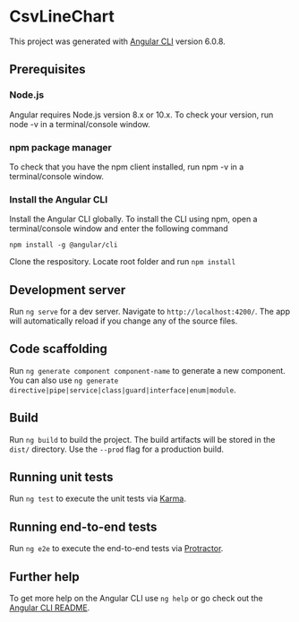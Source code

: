# CsvLineChart

This project was generated with [Angular CLI](https://github.com/angular/angular-cli) version 6.0.8.

## Prerequisites

  ### Node.js

  Angular requires Node.js version 8.x or 10.x.
  To check your version, run node -v in a terminal/console window.

  ### npm package manager

  To check that you have the npm client installed, run npm -v in a terminal/console window.

  ### Install the Angular CLI

  Install the Angular CLI globally.
  To install the CLI using npm, open a terminal/console window and enter the following command
  
  `npm install -g @angular/cli`

Clone the respository.
Locate root folder and run `npm install`

## Development server

Run `ng serve` for a dev server. Navigate to `http://localhost:4200/`. The app will automatically reload if you change any of the source files.

## Code scaffolding

Run `ng generate component component-name` to generate a new component. You can also use `ng generate directive|pipe|service|class|guard|interface|enum|module`.

## Build

Run `ng build` to build the project. The build artifacts will be stored in the `dist/` directory. Use the `--prod` flag for a production build.

## Running unit tests

Run `ng test` to execute the unit tests via [Karma](https://karma-runner.github.io).

## Running end-to-end tests

Run `ng e2e` to execute the end-to-end tests via [Protractor](http://www.protractortest.org/).

## Further help

To get more help on the Angular CLI use `ng help` or go check out the [Angular CLI README](https://github.com/angular/angular-cli/blob/master/README.md).
